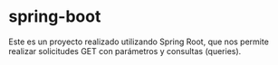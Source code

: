# spring-boot
Este es un proyecto realizado utilizando Spring Root, que nos permite realizar solicitudes GET con parámetros y consultas (queries).
